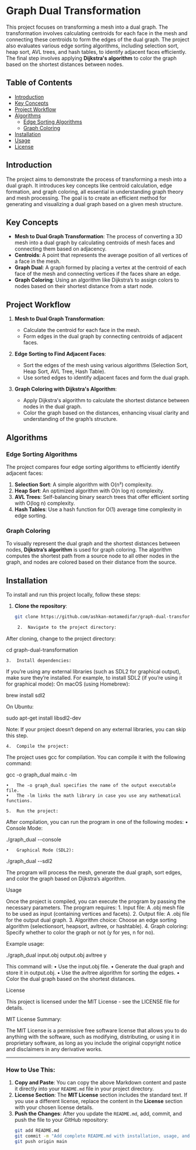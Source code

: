 # Graph Dual Transformation

This project focuses on transforming a mesh into a dual graph. The transformation involves calculating centroids for each face in the mesh and connecting these centroids to form the edges of the dual graph. The project also evaluates various edge sorting algorithms, including selection sort, heap sort, AVL trees, and hash tables, to identify adjacent faces efficiently. The final step involves applying **Dijkstra's algorithm** to color the graph based on the shortest distances between nodes.

## Table of Contents

- [Introduction](#introduction)
- [Key Concepts](#key-concepts)
- [Project Workflow](#project-workflow)
- [Algorithms](#algorithms)
  - [Edge Sorting Algorithms](#edge-sorting-algorithms)
  - [Graph Coloring](#graph-coloring)
- [Installation](#installation)
- [Usage](#usage)
- [License](#license)

## Introduction

The project aims to demonstrate the process of transforming a mesh into a dual graph. It introduces key concepts like centroid calculation, edge formation, and graph coloring, all essential in understanding graph theory and mesh processing. The goal is to create an efficient method for generating and visualizing a dual graph based on a given mesh structure.

## Key Concepts

- **Mesh to Dual Graph Transformation**: The process of converting a 3D mesh into a dual graph by calculating centroids of mesh faces and connecting them based on adjacency.
- **Centroids**: A point that represents the average position of all vertices of a face in the mesh.
- **Graph Dual**: A graph formed by placing a vertex at the centroid of each face of the mesh and connecting vertices if the faces share an edge.
- **Graph Coloring**: Using an algorithm like Dijkstra’s to assign colors to nodes based on their shortest distance from a start node.

## Project Workflow

1. **Mesh to Dual Graph Transformation**:
   - Calculate the centroid for each face in the mesh.
   - Form edges in the dual graph by connecting centroids of adjacent faces.

2. **Edge Sorting to Find Adjacent Faces**:
   - Sort the edges of the mesh using various algorithms (Selection Sort, Heap Sort, AVL Tree, Hash Table).
   - Use sorted edges to identify adjacent faces and form the dual graph.

3. **Graph Coloring with Dijkstra's Algorithm**:
   - Apply Dijkstra's algorithm to calculate the shortest distance between nodes in the dual graph.
   - Color the graph based on the distances, enhancing visual clarity and understanding of the graph’s structure.

## Algorithms

### Edge Sorting Algorithms

The project compares four edge sorting algorithms to efficiently identify adjacent faces:

1. **Selection Sort**: A simple algorithm with O(n²) complexity.
2. **Heap Sort**: An optimized algorithm with O(n log n) complexity.
3. **AVL Trees**: Self-balancing binary search trees that offer efficient sorting with O(log n) complexity.
4. **Hash Tables**: Use a hash function for O(1) average time complexity in edge sorting.

### Graph Coloring

To visually represent the dual graph and the shortest distances between nodes, **Dijkstra’s algorithm** is used for graph coloring. The algorithm computes the shortest path from a source node to all other nodes in the graph, and nodes are colored based on their distance from the source.

## Installation

To install and run this project locally, follow these steps:

1. **Clone the repository**:
   ```bash
   git clone https://github.com/ashkan-motamedifar/graph-dual-transformation.git

	2.	Navigate to the project directory:
After cloning, change to the project directory:

cd graph-dual-transformation


	3.	Install dependencies:
If you’re using any external libraries (such as SDL2 for graphical output), make sure they’re installed. For example, to install SDL2 (if you’re using it for graphical mode):
On macOS (using Homebrew):

brew install sdl2

On Ubuntu:

sudo apt-get install libsdl2-dev

Note: If your project doesn’t depend on any external libraries, you can skip this step.

	4.	Compile the project:
The project uses gcc for compilation. You can compile it with the following command:

gcc -o graph_dual main.c -lm

	•	The -o graph_dual specifies the name of the output executable file.
	•	The -lm links the math library in case you use any mathematical functions.

	5.	Run the project:
After compilation, you can run the program in one of the following modes:
	•	Console Mode:

./graph_dual --console


	•	Graphical Mode (SDL2):

./graph_dual --sdl2


The program will process the mesh, generate the dual graph, sort edges, and color the graph based on Dijkstra’s algorithm.

Usage

Once the project is compiled, you can execute the program by passing the necessary parameters. The program requires:
	1.	Input file: A .obj mesh file to be used as input (containing vertices and facets).
	2.	Output file: A .obj file for the output dual graph.
	3.	Algorithm choice: Choose an edge sorting algorithm (selectionsort, heapsort, avltree, or hashtable).
	4.	Graph coloring: Specify whether to color the graph or not (y for yes, n for no).

Example usage:

./graph_dual input.obj output.obj avltree y

This command will:
	•	Use the input.obj file.
	•	Generate the dual graph and store it in output.obj.
	•	Use the avltree algorithm for sorting the edges.
	•	Color the dual graph based on the shortest distances.

License

This project is licensed under the MIT License - see the LICENSE file for details.

MIT License Summary:

The MIT License is a permissive free software license that allows you to do anything with the software, such as modifying, distributing, or using it in proprietary software, as long as you include the original copyright notice and disclaimers in any derivative works.

---

### How to Use This:

1. **Copy and Paste**: You can copy the above Markdown content and paste it directly into your `README.md` file in your project directory.
2. **License Section**: The **MIT License** section includes the standard text. If you use a different license, replace the content in the **License** section with your chosen license details.
3. **Push the Changes**: After you update the `README.md`, add, commit, and push the file to your GitHub repository:
   ```bash
   git add README.md
   git commit -m "Add complete README.md with installation, usage, and license"
   git push origin main